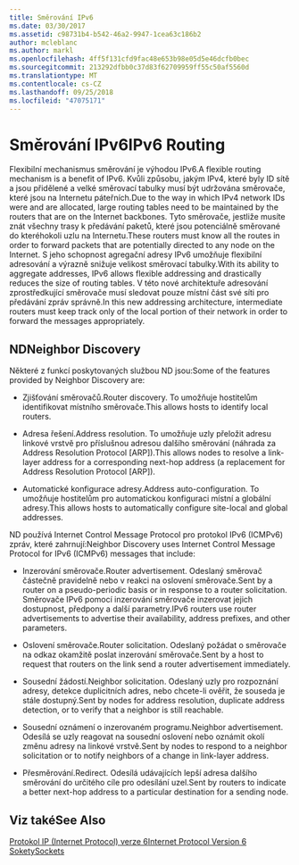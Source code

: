```yaml
---
title: Směrování IPv6
ms.date: 03/30/2017
ms.assetid: c98731b4-b542-46a2-9947-1cea63c186b2
author: mcleblanc
ms.author: markl
ms.openlocfilehash: 4ff5f131cfd9fac48e653b98e05d5e46dcfb0bec
ms.sourcegitcommit: 213292dfbb0c37d83f62709959ff55c50af5560d
ms.translationtype: MT
ms.contentlocale: cs-CZ
ms.lasthandoff: 09/25/2018
ms.locfileid: "47075171"
---
```

# <a name="ipv6-routing"></a><span data-ttu-id="01fb5-102">Směrování IPv6</span><span class="sxs-lookup"><span data-stu-id="01fb5-102">IPv6 Routing</span></span>
<span data-ttu-id="01fb5-103">Flexibilní mechanismus směrování je výhodou IPv6.</span><span class="sxs-lookup"><span data-stu-id="01fb5-103">A flexible routing mechanism is a benefit of IPv6.</span></span> <span data-ttu-id="01fb5-104">Kvůli způsobu, jakým IPv4, které byly ID sítě a jsou přidělené a velké směrovací tabulky musí být udržována směrovače, které jsou na Internetu páteřních.</span><span class="sxs-lookup"><span data-stu-id="01fb5-104">Due to the way in which IPv4 network IDs were and are allocated, large routing tables need to be maintained by the routers that are on the Internet backbones.</span></span> <span data-ttu-id="01fb5-105">Tyto směrovače, jestliže musíte znát všechny trasy k předávání paketů, které jsou potenciálně směrované do kteréhokoli uzlu na Internetu.</span><span class="sxs-lookup"><span data-stu-id="01fb5-105">These routers must know all the routes in order to forward packets that are potentially directed to any node on the Internet.</span></span> <span data-ttu-id="01fb5-106">S jeho schopnost agregační adresy IPv6 umožňuje flexibilní adresování a výrazně snižuje velikost směrovací tabulky.</span><span class="sxs-lookup"><span data-stu-id="01fb5-106">With its ability to aggregate addresses, IPv6 allows flexible addressing and drastically reduces the size of routing tables.</span></span> <span data-ttu-id="01fb5-107">V této nové architektuře adresování zprostředkující směrovače musí sledovat pouze místní část své síti pro předávání zpráv správně.</span><span class="sxs-lookup"><span data-stu-id="01fb5-107">In this new addressing architecture, intermediate routers must keep track only of the local portion of their network in order to forward the messages appropriately.</span></span>  
  
## <a name="neighbor-discovery"></a><span data-ttu-id="01fb5-108">ND</span><span class="sxs-lookup"><span data-stu-id="01fb5-108">Neighbor Discovery</span></span>  
 <span data-ttu-id="01fb5-109">Některé z funkcí poskytovaných službou ND jsou:</span><span class="sxs-lookup"><span data-stu-id="01fb5-109">Some of the features provided by Neighbor Discovery are:</span></span>  
  
-   <span data-ttu-id="01fb5-110">Zjišťování směrovačů.</span><span class="sxs-lookup"><span data-stu-id="01fb5-110">Router discovery.</span></span> <span data-ttu-id="01fb5-111">To umožňuje hostitelům identifikovat místního směrovače.</span><span class="sxs-lookup"><span data-stu-id="01fb5-111">This allows hosts to identify local routers.</span></span>  
  
-   <span data-ttu-id="01fb5-112">Adresa řešení.</span><span class="sxs-lookup"><span data-stu-id="01fb5-112">Address resolution.</span></span> <span data-ttu-id="01fb5-113">To umožňuje uzly přeložit adresu linkové vrstvě pro příslušnou adresou dalšího směrování (náhrada za Address Resolution Protocol [ARP]).</span><span class="sxs-lookup"><span data-stu-id="01fb5-113">This allows nodes to resolve a link-layer address for a corresponding next-hop address (a replacement for Address Resolution Protocol [ARP]).</span></span>  
  
-   <span data-ttu-id="01fb5-114">Automatické konfigurace adresy.</span><span class="sxs-lookup"><span data-stu-id="01fb5-114">Address auto-configuration.</span></span> <span data-ttu-id="01fb5-115">To umožňuje hostitelům pro automatickou konfiguraci místní a globální adresy.</span><span class="sxs-lookup"><span data-stu-id="01fb5-115">This allows hosts to automatically configure site-local and global addresses.</span></span>  
  
 <span data-ttu-id="01fb5-116">ND používá Internet Control Message Protocol pro protokol IPv6 (ICMPv6) zpráv, které zahrnují:</span><span class="sxs-lookup"><span data-stu-id="01fb5-116">Neighbor Discovery uses Internet Control Message Protocol for IPv6 (ICMPv6) messages that include:</span></span>  
  
-   <span data-ttu-id="01fb5-117">Inzerování směrovače.</span><span class="sxs-lookup"><span data-stu-id="01fb5-117">Router advertisement.</span></span> <span data-ttu-id="01fb5-118">Odeslaný směrovač částečně pravidelně nebo v reakci na oslovení směrovače.</span><span class="sxs-lookup"><span data-stu-id="01fb5-118">Sent by a router on a pseudo-periodic basis or in response to a router solicitation.</span></span> <span data-ttu-id="01fb5-119">Směrovače IPv6 pomocí inzerování směrovače inzerovat jejich dostupnost, předpony a další parametry.</span><span class="sxs-lookup"><span data-stu-id="01fb5-119">IPv6 routers use router advertisements to advertise their availability, address prefixes, and other parameters.</span></span>  
  
-   <span data-ttu-id="01fb5-120">Oslovení směrovače.</span><span class="sxs-lookup"><span data-stu-id="01fb5-120">Router solicitation.</span></span> <span data-ttu-id="01fb5-121">Odeslaný požádat o směrovače na odkaz okamžitě poslat inzerování směrovače.</span><span class="sxs-lookup"><span data-stu-id="01fb5-121">Sent by a host to request that routers on the link send a router advertisement immediately.</span></span>  
  
-   <span data-ttu-id="01fb5-122">Sousední žádostí.</span><span class="sxs-lookup"><span data-stu-id="01fb5-122">Neighbor solicitation.</span></span> <span data-ttu-id="01fb5-123">Odeslaný uzly pro rozpoznání adresy, detekce duplicitních adres, nebo chcete-li ověřit, že souseda je stále dostupný.</span><span class="sxs-lookup"><span data-stu-id="01fb5-123">Sent by nodes for address resolution, duplicate address detection, or to verify that a neighbor is still reachable.</span></span>  
  
-   <span data-ttu-id="01fb5-124">Sousední oznámení o inzerovaném programu.</span><span class="sxs-lookup"><span data-stu-id="01fb5-124">Neighbor advertisement.</span></span> <span data-ttu-id="01fb5-125">Odesílá se uzly reagovat na sousední oslovení nebo oznámit okolí změnu adresy na linkové vrstvě.</span><span class="sxs-lookup"><span data-stu-id="01fb5-125">Sent by nodes to respond to a neighbor solicitation or to notify neighbors of a change in link-layer address.</span></span>  
  
-   <span data-ttu-id="01fb5-126">Přesměrování.</span><span class="sxs-lookup"><span data-stu-id="01fb5-126">Redirect.</span></span> <span data-ttu-id="01fb5-127">Odesílá udávajících lepší adresa dalšího směrování do určitého cíle pro odesílání uzel.</span><span class="sxs-lookup"><span data-stu-id="01fb5-127">Sent by routers to indicate a better next-hop address to a particular destination for a sending node.</span></span>  
  
## <a name="see-also"></a><span data-ttu-id="01fb5-128">Viz také</span><span class="sxs-lookup"><span data-stu-id="01fb5-128">See Also</span></span>  
 [<span data-ttu-id="01fb5-129">Protokol IP (Internet Protocol) verze 6</span><span class="sxs-lookup"><span data-stu-id="01fb5-129">Internet Protocol Version 6</span></span>](../../../docs/framework/network-programming/internet-protocol-version-6.md)  
 [<span data-ttu-id="01fb5-130">Sokety</span><span class="sxs-lookup"><span data-stu-id="01fb5-130">Sockets</span></span>](../../../docs/framework/network-programming/sockets.md)
